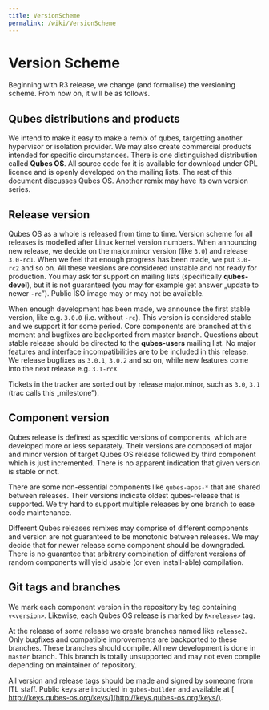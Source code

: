 ```yaml
---
title: VersionScheme
permalink: /wiki/VersionScheme
---
```


Version Scheme
==============

Beginning with R3 release, we change (and formalise) the versioning scheme. From now on, it will be as follows.

Qubes distributions and products
--------------------------------

We intend to make it easy to make a remix of qubes, targetting another hypervisor or isolation provider. We may also create commercial products intended for specific circumstances. There is one distinguished distribution called **Qubes OS**. All source code for it is available for download under GPL licence and is openly developed on the mailing lists. The rest of this document discusses Qubes OS. Another remix may have its own version series.

Release version
---------------

Qubes OS as a whole is released from time to time. Version scheme for all releases is modelled after Linux kernel version numbers. When announcing new release, we decide on the major.minor version (like `3.0`) and release `3.0-rc1`. When we feel that enough progress has been made, we put `3.0-rc2` and so on. All these versions are considered unstable and not ready for production. You may ask for support on mailing lists (specifically **qubes-devel**), but it is not guaranteed (you may for example get answer „update to newer `-rc`”). Public ISO image may or may not be available.

When enough development has been made, we announce the first stable version, like e.g. `3.0.0` (i.e. without `-rc`). This version is considered stable and we support it for some period. Core components are branched at this moment and bugfixes are backported from master branch. Questions about stable release should be directed to the **qubes-users** mailing list. No major features and interface incompatibilities are to be included in this release. We release bugfixes as `3.0.1`, `3.0.2` and so on, while new features come into the next release e.g. `3.1-rcX`.

Tickets in the tracker are sorted out by release major.minor, such as `3.0`, `3.1` (trac calls this „milestone”).

Component version
-----------------

Qubes release is defined as specific versions of components, which are developed more or less separately. Their versions are composed of major and minor version of target Qubes OS release followed by third component which is just incremented. There is no apparent indication that given version is stable or not.

There are some non-essential components like `qubes-apps-*` that are shared between releases. Their versions indicate oldest qubes-release that is supported. We try hard to support multiple releases by one branch to ease code maintenance.

Different Qubes releases remixes may comprise of different components and version are not guaranteed to be monotonic between releases. We may decide that for newer release some component should be downgraded. There is no guarantee that arbitrary combination of different versions of random components will yield usable (or even install-able) compilation.

Git tags and branches
---------------------

We mark each component version in the repository by tag containing `v<version>`. Likewise, each Qubes OS release is marked by `R<release>` tag.

At the release of some release we create branches named like `release2`. Only bugfixes and compatible improvements are backported to these branches. These branches should compile. All new development is done in `master` branch. This branch is totally unsupported and may not even compile depending on maintainer of repository.

All version and release tags should be made and signed by someone from ITL staff. Public keys are included in `qubes-builder` and available at [​http://keys.qubes-os.org/keys/](http://keys.qubes-os.org/keys/).
